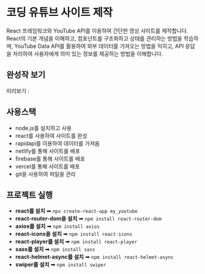 # 코딩 유튜브 사이트 제작

React 프레임워크와 YouTube API를 이용하여 간단한 영상 사이트를 제작합니다. React의 기본 개념을 이해하고, 컴포넌트를 구조화하고 상태를 관리하는 방법을 학습하며, YouTube Data API를 활용하여 외부 데이터를 가져오는 방법을 익히고, API 응답을 처리하여 사용자에게 의미 있는 정보를 제공하는 방법을 이해합니다.

## 완성작 보기
미리보기 : 

## 사용스택
- node.js를 설치하고 사용
- react를 사용하여 사이트를 완성 
- rapidapi를 이용하여 데이터를 가져옴
- netlify를 통해 사이트를 배포
- firebase를 통해 사이트를 배포
- vercel를 통해 사이트를 배포
- git을 사용하여 파일을 관리

## 프로젝트 실행
- **react를 설치** ➡  `npx create-react-app my_youtube`
- **react-router-dom을 설치** ➡ `npm install react-router-dom`
- **axios를 설치** ➡ `npm install axios`
- **react-icons을 설치** ➡ `npm install react-icons`
- **react-player를 설치** ➡ `npm install react-player`
- **sass를 설치** ➡ `npm install sass`
- **react-helmet-async를 설치** ➡ `npm install react-helmet-async`
- **swiper를 설치** ➡ `npm install swiper`
